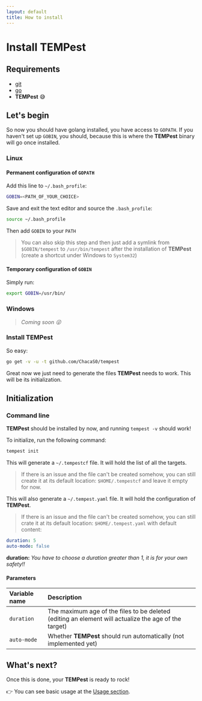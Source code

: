 ```yaml
---
layout: default
title: How to install
---
```


# [](#header-2)Install TEMPest
## [](#header-2-1)Requirements
- <a href="https://git-scm.com/book/en/v1/Getting-Started-Installing-Git" target="_blank">git</a>
- <a href="https://golang.org/doc/install" target="_blank">go</a>
- **TEMPest** :sweat_smile:

## [](#header-2-2)Let's begin
So now you should have golang installed, you have access to ``GOPATH``. If you haven't set up ``GOBIN``, you should, because this is where the **TEMPest** binary will go once installed.  
  
### [](#header-2-2-1)Linux
#### [](#header-2-2-1-1)Permanent configuration of ``GOPATH``
Add this line to ``~/.bash_profile``:
```bash
GOBIN=<PATH_OF_YOUR_CHOICE>
```

Save and exit the text editor and source the ``.bash_profile``:
```bash
source ~/.bash_profile
```

Then add ``GOBIN`` to your ``PATH``

> You can also skip this step and then just add a symlink from ``$GOBIN/tempest`` to ``/usr/bin/tempest`` after the installation of **TEMPest** (create a shortcut under Windows to ``System32``)

#### [](#header-2-2-1-2)Temporary configuration of ``GOBIN``
Simply run:
```bash
export GOBIN=/usr/bin/
```

### [](#header-2-2-2)Windows
> *Coming soon :stuck_out_tongue_winking_eye:*

### [](#header-2-2-3)Install **TEMPest**
So easy:
```bash
go get -v -u -t github.com/ChacaS0/tempest
```
  
Great now we just need to generate the files **TEMPest** needs to work. This will be its initialization.

## [](#header-2-3)Initialization
### [](#header-2-3-1)Command line
**TEMPest** should be installed by now, and running ``tempest -v`` should work!  
  
To initialize, run the following command:
```bash
tempest init
```

This will generate a ``~/.tempestcf`` file. 
It will hold the list of all the targets.

> If there is an issue and the file can't be created somehow, you can still create it at its default location: ``$HOME/.tempestcf`` and leave it empty for now.
  
This will also generate a ``~/.tempest.yaml`` file.
It will hold the configuration of **TEMPest**.  

> If there is an issue and the file can't be created somehow, you can still crate it at its default location: ``$HOME/.tempest.yaml`` with default content:
```yaml
duration: 5
auto-mode: false
```
 **duration:** *You have to choose a duration greater than 1, it is for your own safety!!*

#### [](#header-2-3-1-1)Parameters

| Variable name | Description                                                                                          |
|:--------------|:-----------------------------------------------------------------------------------------------------|
| ``duration``  | The maximum age of the files to be deleted (editing an element will actualize the age of the target) |
| ``auto-mode`` | Whether **TEMPest** should run automatically (not implemented yet)                                   |

## [](#header-2-4)What's next?
Once this is done, your **TEMPest** is ready to rock!  
  
:point_right: You can see basic usage at the <a href="{{site.url}}/usage">Usage section</a>.
